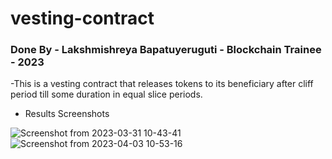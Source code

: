 # vesting-contract
### Done By - Lakshmishreya Bapatuyeruguti - Blockchain Trainee - 2023 
-This is a vesting contract that releases tokens to its beneficiary after cliff period till some duration in equal slice periods.
- Results Screenshots

![Screenshot from 2023-03-31 10-43-41](https://user-images.githubusercontent.com/122250979/229029453-5b67b4db-11f3-4c07-968a-2780d3e86a95.png)
<br>
![Screenshot from 2023-04-03 10-53-16](https://user-images.githubusercontent.com/122250979/229418541-e56dbea0-47e1-41ca-b7d7-220344894659.png)
<br>
